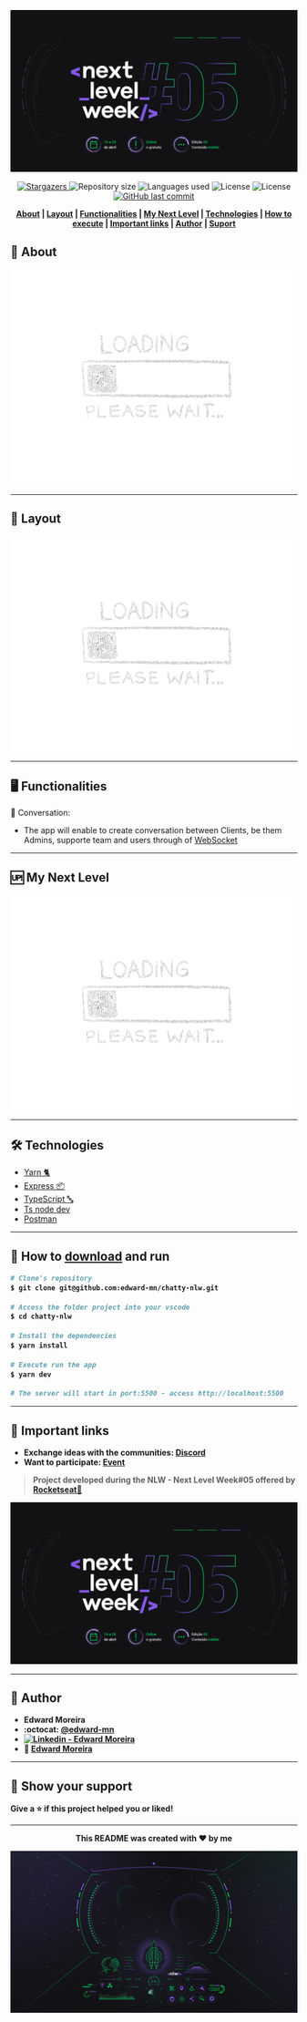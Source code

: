 <p align="center">
  <img src="./wallpapers/nlw05-logo.png" alt="Logo NLW 05"/>
</p>

<p align="center">	
  <a href="https://github.com/edward-mn/chatty-nlw/stargazers">
    <img alt="Stargazers" src="https://img.shields.io/github/stars/edward-mn/chatty-nlw?color=993399&logo=github">
  </a>
  
  <img alt="Repository size" src="https://img.shields.io/github/repo-size/edward-mn/chatty-nlw?color=9966cc">
  
  <img alt="Languages used" src="https://img.shields.io/github/languages/count/edward-mn/chatty-nlw?color=E0b0ff">
  
  <img alt="License" src="https://img.shields.io/badge/license-MIT-FFFFFF">
  
  <img alt="License" src="https://img.shields.io/badge/trail-Node.js-3C873A">
  
  <a href="https://github.com/edward-mn/chatty-nlw/commits/master">
    <img alt="GitHub last commit" src="https://img.shields.io/github/last-commit/edward-mn/chatty-nlw?color=#6050A8">
  </a> 
</p>

<strong>
  <p align="center">
    <a href="#-about">About</a> |
    <a href="#-layout">Layout</a> |
    <a href="#-functionalities">Functionalities</a> |
    <a href="#-my-next-level">My Next Level</a> | 
    <a href="#-technologies">Technologies</a> |
    <a href="#-how-to-download-and-run">How to execute</a> | 
    <a href="#-important-links">Important links</a> | 
    <a href="#-author">Author</a> | 
    <a href="#-show-your-support">Suport</a>
  </p>
</strong>

## 💁 About

<p align="center">
  <img src="./wallpapers/loading_pic.png" alt="Loading wallpaper"/>
</p>

---

## 🎨 Layout

<p align="center">
  <img src="./wallpapers/loading_pic.png" alt="Loading wallpaper"/>
</p>

---

## 🖥 Functionalities

💭 Conversation:
- The app will enable to create conversation between Clients, be them Admins, supporte team and users through of [WebSocket](https://developer.mozilla.org/pt-BR/docs/Web/API/WebSockets_API)

---

## 🆙 My Next Level

<p align="center">
  <img src="./wallpapers/loading_pic.png" alt="Loading wallpaper"/>
</p>

---

## 🛠 Technologies 
- [Yarn 🐈](https://yarnpkg.com/)
- [Express 📦](https://github.com/expressjs/express)
- [TypeScript 🔤](https://www.typescriptlang.org/)
- [Ts node dev](https://www.npmjs.com/package/ts-node-dev)
- [Postman](https://www.postman.com/)

---

## 👷 How to [download](https://github.com/edward-mn/chatty-nlw/archive/master.zip) and <b>run<b>
```bash
# Clone's repository
$ git clone git@github.com:edward-mn/chatty-nlw.git

# Access the folder project into your vscode
$ cd chatty-nlw

# Install the dependencies
$ yarn install

# Execute run the app 
$ yarn dev

# The server will start in port:5500 - access http://localhost:5500
```
---

## 🔗 Important links

- Exchange ideas with the communities: [Discord](https://click.convertkit-mail4.com/38uwo56e62hkhlrgz9tr/reh8hohqe2r55ks2/aHR0cDovL3N0YXJ0ZXItYm90LnJvY2tldHNlYXQuZGV2L2FwaS9kaXNjb3JkL2xvZ2luP3BhcmFtPU1XWXdOV0kzWlRjdFpEQXpOUzAwT0RZNUxXRXpOVFF0TnpRME9EZzJaalkyTkRJNQ==)
- Want to participate: [Event](https://nextlevelweek.com/convite/edward-mn)

> Project developed during the **NLW - Next Level Week#05** offered by [Rocketseat🚀](https://rocketseat.com.br/)

<p align="center">
  <img src="./wallpapers/nlw05-logo.png" alt="Logo NLW 05"/>
</p>

---

## 🦹‍ Author

* **Edward Moreira**
* :octocat: [@edward-mn](https://github.com/edward-mn)
* <a href="https://www.linkedin.com/in/edward-moreira-5b3056115/">
    <img alt="Linkedin - Edward Moreira" src="https://img.shields.io/badge/-Edward--Moreira-blue?style=flat-square&logo=Linkedin&logoColor=white&link=https://www.linkedin.com/in/edward-moreira-5b3056115/">
  </a>
* :rocket: [Edward Moreira](https://app.rocketseat.com.br/me/edward-moreira-do-nascimento-02578)

---

## 🤝 Show your support

Give a ⭐️ if this project helped you or liked!

***

<strong>
  <p align="center"> This README was created with ❤️ by me </p>
</strong>

<p align="center">
  <img src="./wallpapers/nlw05-full.png" alt="Next Level Week 05"/>
</p>
